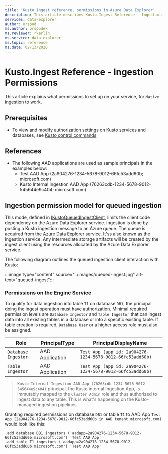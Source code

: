 ```yaml
---
title: 'Kusto.Ingest reference, permissions in Azure Data Explorer'
description: This article describes Kusto.Ingest Reference - Ingestion Permissions in Azure Data Explorer.
services: data-explorer
author: orspod
ms.author: orspodek
ms.reviewer: rkarlin
ms.service: data-explorer
ms.topic: reference
ms.date: 02/13/2020
---
```

# Kusto.Ingest Reference - Ingestion Permissions
This article explains what permissions to set up on your service, for `Native` ingestion to work.


## Prerequisites
* To view and modify authorization settings on Kusto services and databases, see [Kusto control commands](../../management/security-roles.md) 

## References
* The following AAD applications are used as sample principals in the examples below:
    * Test AAD App (2a904276-1234-5678-9012-66fc53add60b; microsoft.com)
    * Kusto Internal Ingestion AAD App (76263cdb-1234-5678-9012-545644e9c404; microsoft.com)

## Ingestion permission model for queued ingestion
This mode, defined in [IKustoQueuedIngestClient](kusto-ingest-client-reference.md#interface-ikustoqueuedingestclient), limits the client code dependency on the Azure Data Explorer service. Ingestion is done by posting a Kusto ingestion message to an Azure queue. The queue is acquired from the Azure Data Explorer service. It'ss also known as the Ingestion service.  Any intermediate storage artifacts will be created by the ingest client using the resources allocated by the Azure Data Explorer service.

The following diagram outlines the queued ingestion client interaction with Kusto:<BR>

:::image type="content" source="../images/queued-ingest.jpg" alt-text="queued-ingest":::

### Permissions on the Engine Service
To qualify for data ingestion into table `T1` on database `DB1`, the principal doing the ingest operation must have authorization.
Minimal required permission levels are `Database Ingestor` and `Table Ingestor` that can ingest data into all existing tables in a database or into a specific existing table.
If table creation is required, `Database User` or a higher access role must also be assigned.


|Role |PrincipalType	|PrincipalDisplayName
|--------|------------|------------
|`Database Ingestor` |AAD Application |`Test App (app id: 2a904276-1234-5678-9012-66fc53add60b)`
|`Table Ingestor` |AAD Application |`Test App (app id: 2a904276-1234-5678-9012-66fc53add60b)`

>`Kusto Internal Ingestion AAD App (76263cdb-1234-5678-9012-545644e9c404)` principal, the Kusto internal Ingestion App, is immutably mapped to the `Cluster Admin` role and thus authorized to ingest data to any table. This is what's happening on the Kusto-managed ingestion pipelines.

Granting required permissions on database `DB1` or table `T1` to AAD App `Test App (2a904276-1234-5678-9012-66fc53add60b in AAD tenant microsoft.com)` would look like this:
```kusto
.add database DB1 ingestors ('aadapp=2a904276-1234-5678-9012-66fc53add60b;microsoft.com') 'Test AAD App'
.add table T1 ingestors ('aadapp=2a904276-1234-5678-9012-66fc53add60b;microsoft.com') 'Test AAD App'
```
